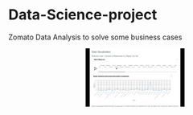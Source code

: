 # Data-Science-project
Zomato Data Analysis to solve some business cases
<p align="center">
    <img alt="Website-snap" src="https://github.com/chandresh189/Data-Science-project/blob/master/test/images/readme.png?raw=true" width="200"/>
<!--     <img alt="Website-snap" src="https://github.com/chandresh189/My-snap-creations/blob/master/thunder_eyes1.0/Previews/PIC-1.png?raw=true" width="200"/> -->
</p>
